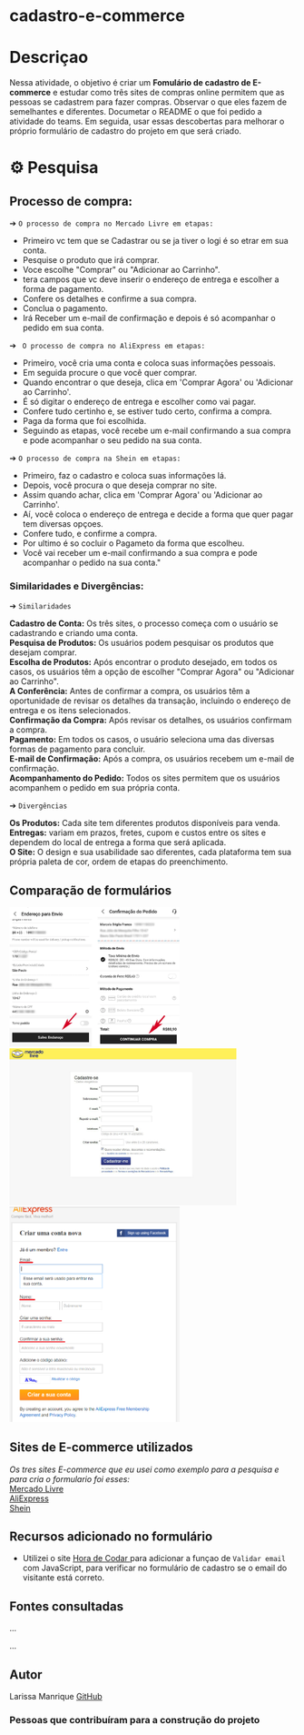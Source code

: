 # cadastro-e-commerce

# Descriçao
Nessa atividade, o objetivo é criar um **Fomulário de cadastro de E-commerce** e estudar como três sites de compras online permitem que as pessoas se cadastrem para fazer compras. Observar o que eles fazem de semelhantes e diferentes. Documetar o README o que foi pedido a atividade do teams. Em seguida, usar essas descobertas para melhorar o próprio formulário de cadastro do projeto em que será criado.

# ⚙️ Pesquisa
## Processo de compra: 
 ➔ `O processo de compra no Mercado Livre em etapas: `
- Primeiro vc tem que se Cadastrar ou se ja tiver o logi é so etrar em sua conta.  
 - Pesquise o produto que irá comprar.  
 - Voce escolhe "Comprar" ou "Adicionar ao Carrinho".  
 - tera campos que vc deve inserir o endereço de entrega e escolher a forma de pagamento.  
 - Confere os detalhes e confirme a sua compra.  
 - Conclua o pagamento.  
 - Irá Receber um e-mail de confirmação e depois é só acompanhar o pedido em sua conta.  

➔ ` O processo de compra no AliExpress em etapas:`

- Primeiro, você cria uma conta e coloca suas informações pessoais.
-  Em seguida procure o que você quer comprar.
- Quando encontrar o que deseja, clica em 'Comprar Agora' ou 'Adicionar ao Carrinho'.
- É só digitar o endereço de entrega e escolher como vai pagar.
- Confere tudo certinho e, se estiver tudo certo, confirma a compra.
- Paga da forma que foi escolhida.
- Seguindo as etapas, você recebe um e-mail confirmando a sua compra e pode acompanhar o seu pedido na sua conta.

➔ `O processo de compra na Shein em etapas:`

- Primeiro, faz o cadastro e coloca suas informações lá.
- Depois, você procura o que deseja comprar no site.
- Assim quando achar, clica em 'Comprar Agora' ou 'Adicionar ao Carrinho'.
- Aí, você coloca o endereço de entrega e decide a forma que quer pagar tem diversas opçoes.
- Confere tudo, e confirme a compra.
- Por ultimo é so cocluir o Pagameto da forma que escolheu.
- Você vai receber um e-mail confirmando a sua compra e pode acompanhar o pedido na sua conta."

### Similaridades e Divergências:

   ➔ `Similaridades`

  **Cadastro de Conta:** Os três sites, o processo começa com o usuário se cadastrando e criando uma conta.  
  **Pesquisa de Produtos:** Os usuários podem pesquisar os produtos que desejam comprar.  
  **Escolha de Produtos:** Após encontrar o produto desejado, em todos os casos, os usuários têm a opção de escolher "Comprar Agora" ou "Adicionar ao Carrinho".  
  **A Conferência:** Antes de confirmar a compra, os usuários têm a oportunidade de revisar os detalhes da transação, incluindo o endereço de entrega e os itens selecionados.  
  **Confirmação da Compra:** Após revisar os detalhes, os usuários confirmam a compra.  
  **Pagamento:** Em todos os casos, o usuário seleciona uma das diversas formas de pagamento para concluir.  
  **E-mail de Confirmação:** Após a compra, os usuários recebem um e-mail de confirmação.  
  **Acompanhamento do Pedido:** Todos os sites permitem que os usuários acompanhem o pedido em sua própria conta.  

  ➔ `Divergências`

 **Os Produtos:** Cada site tem diferentes produtos disponíveis para venda.  
 **Entregas:** variam em prazos, fretes, cupom e custos entre os sites e dependem do local de entrega a forma que será aplicada.  
 **O Site:** O design e sua usabilidade sao diferentes, cada plataforma tem sua própria paleta de cor, ordem de etapas do preenchimento.  


## Comparação de formulários 
<img src="4.3-shein.webp" alt="drawing" width="300"> 
<img src="cadas.mer.jpg" alt="drawing" width="400"> 
<img src="alie.cad.png" alt="drawing" width="300"> 


 ## Sites de E-commerce utilizados
 *Os tres sites E-commerce que eu usei como exemplo para a pesquisa e para cria o formulario foi esses:*  
[Mercado Livre](https://www.mercadolivre.com.br/)  
[AliExpress ](https://pt.aliexpress.com/)  
[Shein](https://br.shein.com/)  

   
## Recursos adicionado no formulário
* Utilizei o site [Hora de Codar ](https://horadecodar.com.br/como-validar-email-com-javascript/)para adicionar a funçao de  `Validar email` com JavaScript, para verificar no formulário de cadastro se o email do visitante está correto.


## Fontes consultadas
...

...
## Autor  
Larissa Manrique [GitHub](https://github.com/larissassk)   
### Pessoas que contribuíram para a construção do projeto
